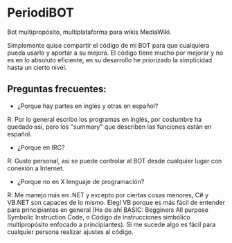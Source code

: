 # PeriodiBOT
Bot multipropósito, multiplataforma para wikis MediaWiki.

Simplemente quise compartir el código de mi BOT para que cualquiera pueda usarlo y aportar a su mejora.
El código tiene mucho por mejorar y no es en lo absoluto eficiente, en su desarrollo he priorizado la simplicidad hasta un cierto nivel.

## Preguntas frecuentes:
- ¿Porque hay partes en inglés y otras en español?

R: Por lo general escribo los programas en inglés, por costumbre ha quedado así, pero los "summary" que describen las funciones están en español.

- ¿Porque en IRC?

R: Gusto personal, así se puede controlar al BOT desde cualquier lugar con conexión a Internet.

- ¿Porque no en X lenguaje de programación?

R: Me manejo más en .NET y excepto por ciertas cosas menores, C# y VB.NET son capaces de lo mismo. Elegí VB porque es más fácil de entender para principiantes en general (He de ahí BASIC: Begginers All purpose Symbolic Instruction Code, o Código de instrucciones simbólico multipropósito enfocado a principiantes). Si me sucede algo es fácil para cualquier persona realizar ajustes al código.
